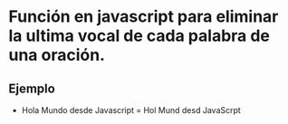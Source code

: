 # Función en javascript para eliminar la ultima vocal de cada palabra de una oración.

## Ejemplo
* Hola Mundo desde Javascript = Hol Mund desd JavaScrpt
